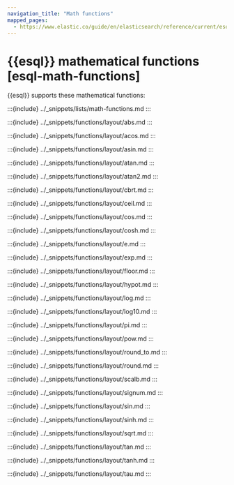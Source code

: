 ```yaml
---
navigation_title: "Math functions"
mapped_pages:
  - https://www.elastic.co/guide/en/elasticsearch/reference/current/esql-functions-operators.html#esql-math-functions
---
```


# {{esql}} mathematical functions [esql-math-functions]


{{esql}} supports these mathematical functions:

:::{include} ../_snippets/lists/math-functions.md
:::

:::{include} ../_snippets/functions/layout/abs.md
:::

:::{include} ../_snippets/functions/layout/acos.md
:::

:::{include} ../_snippets/functions/layout/asin.md
:::

:::{include} ../_snippets/functions/layout/atan.md
:::

:::{include} ../_snippets/functions/layout/atan2.md
:::

:::{include} ../_snippets/functions/layout/cbrt.md
:::

:::{include} ../_snippets/functions/layout/ceil.md
:::

:::{include} ../_snippets/functions/layout/cos.md
:::

:::{include} ../_snippets/functions/layout/cosh.md
:::

:::{include} ../_snippets/functions/layout/e.md
:::

:::{include} ../_snippets/functions/layout/exp.md
:::

:::{include} ../_snippets/functions/layout/floor.md
:::

:::{include} ../_snippets/functions/layout/hypot.md
:::

:::{include} ../_snippets/functions/layout/log.md
:::

:::{include} ../_snippets/functions/layout/log10.md
:::

:::{include} ../_snippets/functions/layout/pi.md
:::

:::{include} ../_snippets/functions/layout/pow.md
:::

:::{include} ../_snippets/functions/layout/round_to.md
:::

:::{include} ../_snippets/functions/layout/round.md
:::

:::{include} ../_snippets/functions/layout/scalb.md
:::

:::{include} ../_snippets/functions/layout/signum.md
:::

:::{include} ../_snippets/functions/layout/sin.md
:::

:::{include} ../_snippets/functions/layout/sinh.md
:::

:::{include} ../_snippets/functions/layout/sqrt.md
:::

:::{include} ../_snippets/functions/layout/tan.md
:::

:::{include} ../_snippets/functions/layout/tanh.md
:::

:::{include} ../_snippets/functions/layout/tau.md
:::

